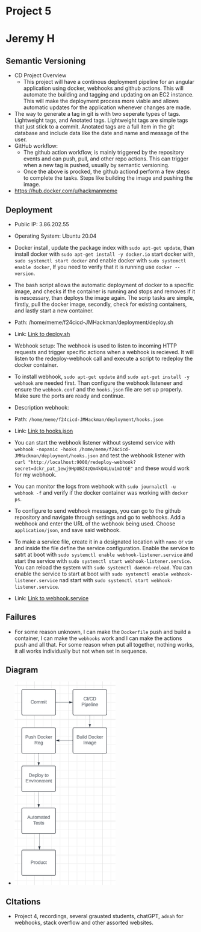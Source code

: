 # Project 5
# Jeremy H

## Semantic Versioning

- CD Project Overview
  - This project will have a continous deployment pipeline for an angular application using docker, webhooks and github actions. This will automate the building and tagging and updating on an EC2 instance. This will make the deployment process more viable and allows automatic updates for the application whenever changes are made. 
- The way to generate a tag in git is with two seperate types of tags. Lightweight tags, and Anotated tags. Lightweight tags are simple tags that just stick to a commit. Anotated tags are a full item in the git database and include data like the date and name and message of the user.
- GitHub workflow:
  - The github action workflow, is mainly triggered by the repository events and can push, pull, and other repo actions. This can trigger when a new tag is pushed, usually by semantic versioning. 
  - Once the above is procked, the github actiond perform a few steps to complete the tasks. Steps like building the image and pushing the image.
- https://hub.docker.com/u/hackmanmeme

## Deployment

- Public IP: 3.86.202.55

- Operating System: Ubuntu 20.04

- Docker install, update the package index with `sudo apt-get update`, than install docker with `sudo apt-get install -y docker.io` start docker with, `sudo systemctl start docker` and enable docker with `sudo systemctl enable docker`, If you need to verify that it is running use `docker --version`.

- The bash script allows the automatic deployment of docker to a specific image, and checks if the container is running and stops and removes if it is nescessary, than deploys the image again. The scrip tasks are simple, firstly, pull the docker image, secondly, check for existing containers, and lastly start a new container. 

- Path: /home/meme/f24cicd-JMHackman/deployment/deploy.sh

- Link: [Link to deploy.sh](https://github.com/WSU-kduncan/f24cicd-JMHackman/blob/main/deployment/deploy.sh)

- Webhook setup: The webhook is used to listen to incoming HTTP requests and trigger specific actions when a webhook is recieved. It will listen to the redeploy-webhook call and execute a script to redeploy the docker container.

- To install webhook, `sudo apt-get update` and `sudo apt-get install -y webhook` are needed first. Than configure the webhook listeneer and ensure the `webhook.conf` and the `hooks.json` file are set up properly. Make sure the ports are ready and continue. 

- Description webhook:

- Path: `/home/meme/f24cicd-JMHackman/deployment/hooks.json`

- Link: [Link to hooks.json](https://github.com/WSU-kduncan/f24cicd-JMHackman/blob/main/deployment/hooks.json)

- You can start the webhook listener without systemd service with `webhook -nopanic -hooks /home/meme/f24cicd-JMHackman/deployment/hooks.json` and test the webhook listener with `curl "http://localhost:9000/redeploy-webhook?secret=dckr_pat_1ewj9HpUBZ4zQm4kQ4LUu1mDtGE"` and these would work for my webhook.

- You can monitor the logs from webhook with `sudo journalctl -u webhook -f` and verify if the docker container was working with `docker ps`. 

- To configure to send webhook messages, you can go to the github repository and navigate through settings and go to webhooks. Add a webhook and enter the URL of the webhook being used. Choose `application/json`, and save said webhook.

- To make a service file, create it in a designated location with `nano` or `vim` and inside the file define the service configuration. Enable the service to satrt at boot with `sudo systemctl enable webhook-listener.service` and start the service with `sudo systemctl start webhook-listener.service`. You can reload the system with `sudo systemctl daemon-reload`. You can enable the service to start at boot with `sudo systemctl enable webhook-listener.service` nad start with `sudo systemctl start webhook-listener.service`.

- Link: [Link to webhook.service](https://github.com/WSU-kduncan/f24cicd-JMHackman/blob/main/deployment/webhook.service)

## Failures

- For some reason unknown, I can make the `Dockerfile` push and build a container, I can make the `webhooks` work and I can make the actions push and all that. For some reason when put all together, nothing works, it all works individually but not when set in sequence. 


## Diagram

- ![Diagram](https://raw.githubusercontent.com/WSU-kduncan/f24cicd-JMHackman/main/images/diagram_p5.png)

## CItations

- Project 4, recordings, several grauated students, chatGPT, `adnah` for webhooks, stack overflow and other assorted websites. 

